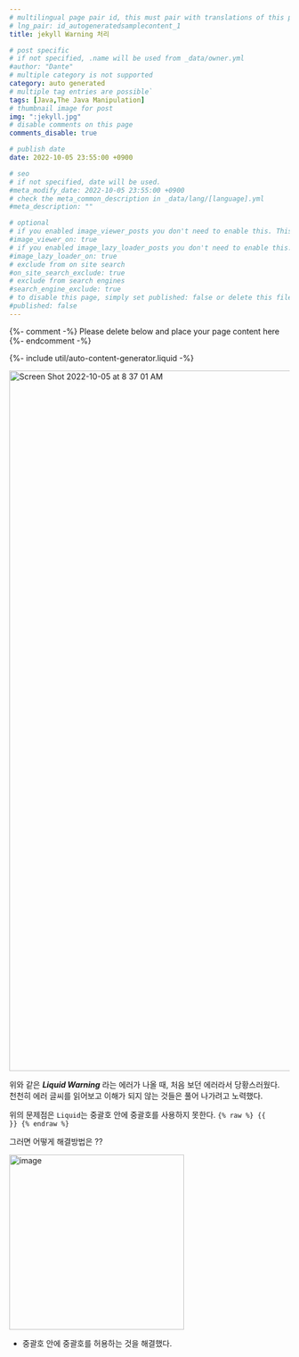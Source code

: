```yaml
---
# multilingual page pair id, this must pair with translations of this page. (This name must be unique)
# lng_pair: id_autogeneratedsamplecontent_1
title: jekyll Warning 처리

# post specific
# if not specified, .name will be used from _data/owner.yml
#author: "Dante"
# multiple category is not supported
category: auto generated
# multiple tag entries are possible`
tags: [Java,The Java Manipulation]
# thumbnail image for post
img: ":jekyll.jpg"
# disable comments on this page
comments_disable: true

# publish date
date: 2022-10-05 23:55:00 +0900

# seo
# if not specified, date will be used.
#meta_modify_date: 2022-10-05 23:55:00 +0900
# check the meta_common_description in _data/lang/[language].yml
#meta_description: ""

# optional
# if you enabled image_viewer_posts you don't need to enable this. This is only if image_viewer_posts = false
#image_viewer_on: true
# if you enabled image_lazy_loader_posts you don't need to enable this. This is only if image_lazy_loader_posts = false
#image_lazy_loader_on: true
# exclude from on site search
#on_site_search_exclude: true
# exclude from search engines
#search_engine_exclude: true
# to disable this page, simply set published: false or delete this file
#published: false
---
```

{%- comment -%} Please delete below and place your page content here {%- endcomment -%}

{%- include util/auto-content-generator.liquid -%}

<!-- outline-start -->

<img width="1256" alt="Screen Shot 2022-10-05 at 8 37 01 AM" src="https://user-images.githubusercontent.com/56623911/194084423-b13b4047-caf3-4770-892c-461c8f2a2755.png">

위와 같은 ***Liquid Warning*** 라는 에러가 나올 때, 처음 보던 에러라서 당황스러웠다.<br>
천천히 에러 글씨를 읽어보고 이해가 되지 않는 것들은 풀어 나가려고 노력했다.<br>

위의 문제점은 `Liquid`는  중괄호 안에 중괄호를 사용하지 못한다. `{% raw %} {{      }} {% endraw %}`



그러면 어떻게 해결방법은 ??


<img width="314" alt="image" src="https://user-images.githubusercontent.com/56623911/194088928-9bb2ffd6-2ce5-474f-a95d-1d69761cbaf5.png">

- 중괄호 안에 중괄호를 허용하는 것을 해결했다.

<!-- outline-end -->
